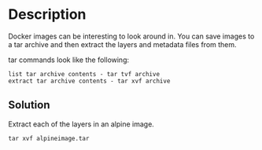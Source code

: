 # Description
Docker images can be interesting to look around in.
You can save images to a tar archive and then extract the layers and metadata files from them.

tar commands look like the following:

    list tar archive contents - tar tvf archive
    extract tar archive contents - tar xvf archive

## Solution

Extract each of the layers in an alpine image.


    tar xvf alpineimage.tar

